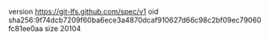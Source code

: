 version https://git-lfs.github.com/spec/v1
oid sha256:9f74dcb7209f60ba6ece3a4870dcaf910627d66c98c2bf09ec79060fc81ee0aa
size 20104
